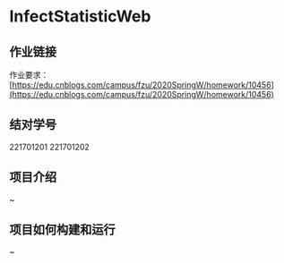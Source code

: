 # InfectStatisticWeb
## 作业链接
作业要求：[https://edu.cnblogs.com/campus/fzu/2020SpringW/homework/10456](https://edu.cnblogs.com/campus/fzu/2020SpringW/homework/10456)

## 结对学号
221701201
221701202

## 项目介绍
~

## 项目如何构建和运行
~

